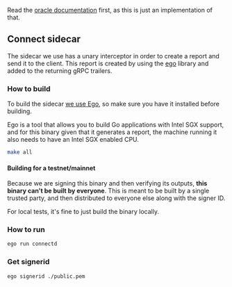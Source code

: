 Read the [oracle documentation](https://github.com/skip-mev/connect/blob/main/oracle/README.md) first, as this is just an implementation of that.

## Connect sidecar

The sidecar we use has a unary interceptor in order to create a report and send it to the client. This report is created by using the [ego](https://github.com/edgelesssys/ego) library and added to the returning gRPC trailers.

### How to build

To build the sidecar [we use Ego](https://github.com/edgelesssys/ego), so make sure you have it installed before building.

Ego is a tool that allows you to build Go applications with Intel SGX support, and for this binary given that it generates a report, the machine running it also needs to have an Intel SGX enabled CPU.

```bash
make all
```

#### Building for a testnet/mainnet

Because we are signing this binary and then verifying its outputs, **this binary can't be built by everyone**. This is meant to be built by a single trusted party, and then distributed to everyone else along with the signer ID.

For local tests, it's fine to just build the binary locally.

### How to run

```bash
ego run connectd
```

### Get signerid

```bash
ego signerid ./public.pem
```